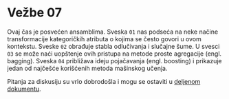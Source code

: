 # Vežbe 07

Ovaj čas je posvećen ansamblima. Sveska `01` nas podseća na neke  načine transformacije kategoričkih atributa o kojima se često govori u ovom kontekstu. Sveske `02` obrađuje stabla odlučivanja i slučajne šume. U svesci `03` se može naći uopštenje ovih pristupa na metode proste agregacije (engl. bagging). Sveska `04` približava ideju pojačavanja (engl. boosting) i prikazuje jedan od najčešće korišćenih metoda mašinskog učenja. 

Pitanja za diskusiju su vrlo dobrodošla i mogu se ostaviti u [deljenom dokumentu](https://docs.google.com/document/d/1lJX3Q6ycAXMLgGagqKnWTR4SQoKGhCodrH8cCgL58Ws/edit?usp=sharing).


